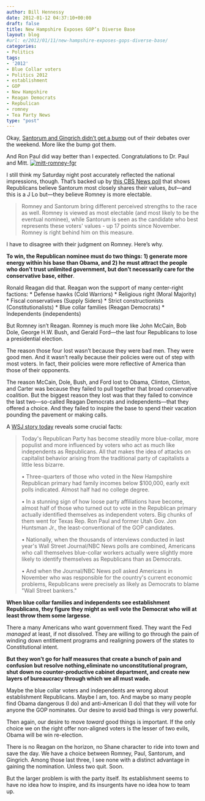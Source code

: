```yaml
---
author: Bill Hennessy
date: 2012-01-12 04:37:10+00:00
draft: false
title: New Hampshire Exposes GOP’s Diverse Base
layout: blog
#url: e/2012/01/11/new-hampshire-exposes-gops-diverse-base/
categories:
- Politics
tags:
- '2012'
- Blue Collar voters
- Politics 2012
- establishment
- GOP
- New Hampshire
- Reagan Democrats
- Repbulican
- romney
- Tea Party News
type: "post"
---
```


Okay, [Santorum and Gingrich didn’t get a bump](https://hennessysview.com/political-science/2012-election-political-science/who-won-the-new-hampshire-republican-debate/) out of their debates over the weekend. More like the bump got them. 

And Ron Paul did way better than I expected. Congratulations to Dr. Paul and Mitt. [![mitt-romney-fgr](https://hennessysview.com/wp-content/uploads/2012/01/mitt-romney-fgr_thumb.jpg)
](https://hennessysview.com/wp-content/uploads/2012/01/mitt-romney-fgr.jpg)

I still think my Saturday night post accurately reflected the national impressions, though. That’s backed up by [this CBS News poll](https://www.cbsnews.com/8301-503544_162-57354892-503544/poll-romney-leads-santorum-surges-into-top-3/?utm_source=feedburner&utm_medium=feed&utm_campaign=Feed%3A+cbsnews%2Ffeed+(CBSNews.com)) that shows Republicans believe Santorum most closely shares their values, _but_—and this is a J Lo but—they believe Romney is more electable. 

> Romney and Santorum bring different perceived strengths to the race as well. Romney is viewed as most electable (and most likely to be the eventual nominee), while Santorum is seen as the candidate who best represents these voters' values - up 17 points since November. Romney is right behind him on this measure.
> 
> 

I have to disagree with their judgment on Romney. Here’s why.

**To win, the Republican nominee must do two things: 1) generate more energy within his base than Obama, and 2) he must attract the people who don’t trust unlimited government, but don’t necessarily care for the conservative base, either**.

Ronald Reagan did that. Reagan won the support of many center-right factions:   * Defense hawks (Cold Warriors)   * Religious right (Moral Majority)   * Fiscal conservatives (Supply Siders)   * Strict constructionists (Constitutionalists)   * Blue collar families (Reagan Democrats)   * Independents (independents)

But Romney isn’t Reagan. Romney is much more like John McCain, Bob Dole, George H.W. Bush, and Gerald Ford—the last four Republicans to lose a presidential election. 

The reason those four lost wasn’t because they were bad men. They were good men. And it wasn’t really because their policies were out of step with most voters. In fact, their policies were more reflective of America than those of their opponents.

The reason McCain, Dole, Bush, and Ford lost to Obama, Clinton, Clinton, and Carter was because they failed to pull together that broad conservative coalition. But the biggest reason they lost was that they failed to convince the last two—so-called Reagan Democrats and independents—that they offered a choice. And they failed to inspire the base to spend their vacation pounding the pavement or making calls.

A [WSJ story today](https://online.wsj.com/article/SB10001424052970203436904577152820194293782.html) reveals some crucial facts:

> Today's Republican Party has become steadily more blue-collar, more populist and more influenced by voters who act as much like independents as Republicans. All that makes the idea of attacks on capitalist behavior arising from the traditional party of capitalists a little less bizarre.
> 
> • Three-quarters of those who voted in the New Hampshire Republican primary had family incomes below $100,000, early exit polls indicated. Almost half had no college degree. 
> 
> • In a stunning sign of how loose party affiliations have become, almost half of those who turned out to vote in the Republican primary actually identified themselves as independent voters. Big chunks of them went for Texas Rep. Ron Paul and former Utah Gov. Jon Huntsman Jr., the least-conventional of the GOP candidates. 
> 
> • Nationally, when the thousands of interviews conducted in last year's Wall Street Journal/NBC News polls are combined, Americans who call themselves blue-collar workers actually were slightly more likely to identify themselves as Republicans than as Democrats. 
> 
> • And when the Journal/NBC News poll asked Americans in November who was responsible for the country's current economic problems, Republicans were precisely as likely as Democrats to blame "Wall Street bankers."
> 
> 

**When blue collar families and independents see establishment Republicans, they figure they might as well vote the Democrat who will at least throw them some largesse**.

There a many Americans who want government fixed. They want the Fed _managed_ at least, if not dissolved. They are willing to go through the pain of winding down entitlement programs and realigning powers of the states to Constitutional intent.

**But they won’t go for half measures that create a bunch of pain and confusion but resolve nothing,eliminate no unconstitutional program, shut down no counter-productive cabinet department, and create new layers of bureaucracy through which we all must wade.**

Maybe the blue collar voters and independents are wrong about establishment Republicans. Maybe I am, too. And maybe so many people find Obama dangerous (I do) and anti-American (I do) that they will vote for anyone the GOP nominates. Our desire to avoid bad things is very powerful. 

Then again, our desire to move _toward_ good things is important. If the only choice we on the right offer non-aligned voters is the lesser of two evils, Obama will be win re-election.

There is no Reagan on the horizon, no Shane character to ride into town and save the day. We have a choice between Romney, Paul, Santorum, and Gingrich. Among those last three, I see none with a distinct advantage in gaining the nomination. Unless two quit. Soon. 

But the larger problem is with the party itself. Its establishment seems to have no idea how to inspire, and its insurgents have no idea how to team up. 
